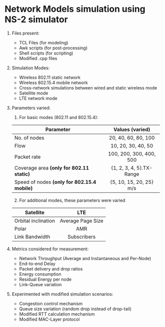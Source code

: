 # Network Models simulation using NS-2 simulator
<!-- OL -->
1. Files present:
    <!-- UL -->
    * TCL Files (for modeling)
    * Awk scripts (for post-processing)
    * Shell scripts (for scripting)
    * Modified .cpp files

2. Simulation Modes:
    <!-- UL -->
    * Wireless 802.11 static network
    * Wireless 802.15.4 mobile network
    * Cross-network simulations between wired and static wireless mode
    * Satellite mode
    * LTE network mode
  
3. Parameters varied:
    <!-- OL -->

    1. For basic modes (802.11 and 802.15.4):
    
      | Parameter			  |      Values (varied)		  |
      |---------------------|:-----------------------------:|
      | No. of nodes		  |20, 40, 60, 80, 100|
      | Flow   |10, 20, 30, 40, 50|
      | Packet rate    |100, 200, 300, 400, 500|
      | Coverage area **(only for 802.11 static)**    |{1, 2, 3, 4, 5}.TX-Range|
      | Speed of nodes **(only for 802.15.4 mobile)**    |{5, 10, 15, 20, 25} m/s|


    2. For additional modes, these parameters were varied

      | Satellite			  |      LTE		  |
      |---------------------|:-----------------------------:|
      |Orbital inclination|Average Page Size|
      |Polar|AMR|
      |Link Bandwidth|Subscribers|
  
  
  

4. Metrics considered for measurement:
    <!-- UL -->

    * Network Throughput (Average and Instantaneous and Per-Node)
    * End-to-end Delay
    * Packet delivery and drop ratios
    * Energy consumption
    * Residual Energy per node
    * Link-Queue variation

5. Experimented with modified simulation scenarios: 
    <!-- UL -->

    * Congestion control mechanism
    * Queue size variation (random drop instead of drop-tail)
    * Modified RTT calculation mechanism
    * Modified MAC-Layer protocol
